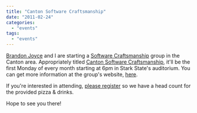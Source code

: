 ```yaml
---
title: "Canton Software Craftsmanship"
date: "2011-02-24"
categories: 
  - "events"
tags: 
  - "events"
---
```


[Brandon Joyce](http://www.sonerdy.com/) and I are starting a [Software Craftsmanship](http://manifesto.softwarecraftsmanship.org/) group in the Canton area. Appropriately titled [Canton Software Craftsmanship](http://mycraftsmanship.org/), it'll be the first Monday of every month starting at 6pm in Stark State's auditorium. You can get more information at the group's website, [here](http://mycraftsmanship.org/).

If you're interested in attending, [please register](http://software.eventbrite.com) so we have a head count for the provided pizza & drinks.

Hope to see you there!
